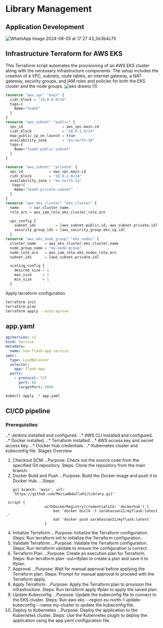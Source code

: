 # Library Management
## Application Development
![WhatsApp Image 2024-08-05 at 17 27 43_0e3b4c75](https://github.com/user-attachments/assets/0eb253ff-e673-4ad9-b3e5-2b21ea26fa48)
## Infrastructure Terraform for AWS EKS
This Terraform script automates the provisioning of an AWS EKS cluster along with the necessary infrastructure components. The setup includes the creation of a VPC, subnets, route tables, an internet gateway, a NAT gateway, security groups, and IAM roles and policies for both the EKS cluster and the node groups.
![eks drawio (1)](https://github.com/user-attachments/assets/ad58755c-9ebf-40d7-a245-dfb6f6fa716b)
```terraform
resource "aws_vpc" "main" {
  cidr_block = "10.0.0.0/16"
  tags={
    Name="team5"
  }
}
resource "aws_subnet" "public" {
  vpc_id                  = aws_vpc.main.id
  cidr_block              = "10.0.1.0/24"
  map_public_ip_on_launch = true
  availability_zone       = "eu-north-1b"
  tags={
    Name="team5-public-subnet"
  }
}

resource "aws_subnet" "private" {
  vpc_id            = aws_vpc.main.id
  cidr_block        = "10.0.2.0/24"
  availability_zone = "eu-north-1a"
   tags={
    Name="team5-private-subnet"
  }
}
resource "aws_eks_cluster" "eks_cluster" {
  name     = var.cluster_name
  role_arn = aws_iam_role.eks_cluster_role.arn

  vpc_config {
    subnet_ids         = [aws_subnet.public.id, aws_subnet.private.id]
    security_group_ids = [aws_security_group.eks_sg.id]
  }
resource "aws_eks_node_group" "eks_nodes" {
  cluster_name    = aws_eks_cluster.eks_cluster.name
  node_group_name = "my-node-group"
  node_role_arn   = aws_iam_role.eks_nodes_role.arn
  subnet_ids      = [aws_subnet.private.id]

  scaling_config {
    desired_size = 1
    max_size     = 1
    min_size     = 1
  }
```
Apply terraform configuration
```sh
terraform init
terraform plan
terraform apply --auto-aprove
```
## app.yaml
```yaml
apiVersion: v1
kind: Service
metadata:
  name: new-flask-app-service
spec:
  type: LoadBalancer
  selector:
    app: flask-app
  ports:
    - protocol: TCP
      port: 80
      targetPort: 5000
```
```sh
kubectl apply -f app.yaml
```
## CI/CD pipeline
### Prerequisites
..* Jenkins installed and configured.
..* AWS CLI installed and configured.
..* Docker installed.
..* Terraform installed.
..* AWS access key and secret access key.
..* Docker Hub credentials.
..* Kubernetes cluster and kubeconfig file.
Stages Overview
1. Checkout SCM
...Purpose: Check out the source code from the specified Git repository.
Steps:
Clone the repository from the main branch.
2. Docker Build and Push
...Purpose: Build the Docker image and push it to Docker Hub.
...Steps:
   ```git
   git branch: 'main', url: 'https://github.com/MariaAbdallah1/Library.git'
   ```
  ```script
   script {
                    withDockerRegistry(credentialsId: 'dockerhub') {
                        bat 'docker build -t sarahassan11/myflask:latest .'
                        bat 'docker push sarahassan11/myflask:latest'
                    }
```
4. Initialize Terraform
...Purpose: Initialize the Terraform configuration.
Steps:
Run terraform init to initialize the Terraform configuration.
5. Validate Terraform
...Purpose: Validate the Terraform configuration.
Steps:
Run terraform validate to ensure the configuration is correct.
6. Terraform Plan
...Purpose: Create an execution plan for Terraform.
Steps:
Run terraform plan -out=tfplan to create a plan and save it to tfplan.
7. Approval
...Purpose: Wait for manual approval before applying the Terraform plan.
Steps:
Prompt for manual approval to proceed with the Terraform apply.
8. Apply Terraform
...Purpose: Apply the Terraform plan to provision the infrastructure.
Steps:
Run terraform apply tfplan to apply the saved plan.
9. Update Kubeconfig
...Purpose: Update the kubeconfig file to connect to the EKS cluster.
Steps:
Run aws eks --region eu-north-1 update-kubeconfig --name my-cluster to update the kubeconfig file.
10. Deploy to Kubernetes
...Purpose: Deploy the application to the Kubernetes cluster.
Steps:
Use the Kubernetes plugin to deploy the application using the app.yaml configuration file.

